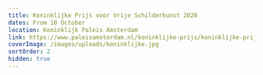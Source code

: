 ```yaml
---
title: Koninklijke Prijs voor Vrije Schilderkunst 2020
dates: From 10 October
location: Koninklijk Paleis Amsterdam
link: https://www.paleisamsterdam.nl/koninklijke-prijs/koninklijke-prijs-voor-vrije-schilderkunst-2020/
coverImage: /images/uploads/koninklijke.jpg
sortOrder: 2
hidden: true
---
```

